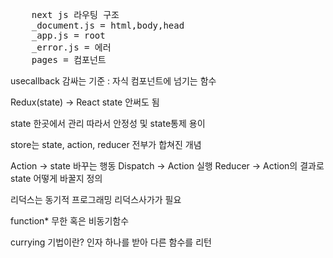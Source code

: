<pre>
    next js 라우팅 구조
    _document.js = html,body,head
    _app.js = root
    _error.js = 에러
    pages = 컴포넌트
</pre>

usecallback 감싸는 기준 : 자식 컴포넌트에 넘기는 함수

Redux(state) -> React state 안써도 됨

state 한곳에서 관리 따라서 안정성 및 state통제 용이

store는 state, action, reducer 전부가 합쳐진 개념

Action -> state 바꾸는 행동
Dispatch -> Action 실행
Reducer -> Action의 결과로 state 어떻게 바꿀지 정의

리덕스는 동기적 프로그래밍
리덕스사가가 필요

function* 무한 혹은 비동기함수

currying 기법이란? 인자 하나를 받아 다른 함수를 리턴